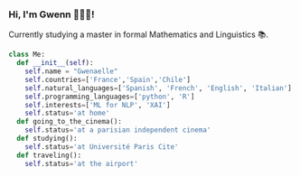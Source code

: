 
### Hi, I'm Gwenn 🙋🏻‍♀️!

Currently studying a master in formal Mathematics and Linguistics 📚. 

```python
class Me:
  def __init__(self):
    self.name = "Gwenaelle"
    self.countries=['France','Spain','Chile']
    self.natural_languages=['Spanish', 'French', 'English', 'Italian']
    self.programming_languages=['python', 'R']
    self.interests=['ML for NLP', 'XAI']
    self.status='at home'
  def going_to_the_cinema():
    self.status='at a parisian independent cinema'
  def studying():
    self.status='at Université Paris Cite'
  def traveling():
    self.status='at the airport'
```

<!--
**GwenaelleLeon/GwenaelleLeon** is a ✨ _special_ ✨ repository because its `README.md` (this file) appears on your GitHub profile.

Here are some ideas to get you started:

- 🔭 I’m currently working on ...
- 🌱 I’m currently learning ...
- 👯 I’m looking to collaborate on ...
- 🤔 I’m looking for help with ...
- 💬 Ask me about ...
- 📫 How to reach me: ...
- 😄 Pronouns: ...
- ⚡ Fun fact: ...
-->
